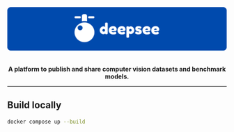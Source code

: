 <div align='center'>

<img alt='deepsee' src='media/DeepseeBanner.png' width='800px' style='max-width: 100%;'>

<br/>
<br/>

**A platform to publish and share computer vision datasets and benchmark models.**

______________________________________________________________________

</div>

## Build locally

```bash
docker compose up --build
```